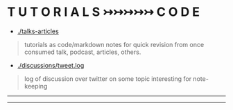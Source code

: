 T U T O R I A L S ↣↣↣↣↣ C O D E
===============================


* [./talks-articles](./talks-articles/README.md)
> tutorials as code/markdown notes for quick revision from once consumed talk, podcast, articles, others.

* [./discussions/tweet.log](./discussions/tweet.log)
> log of discussion over twitter on some topic interesting for note-keeping

---
---
